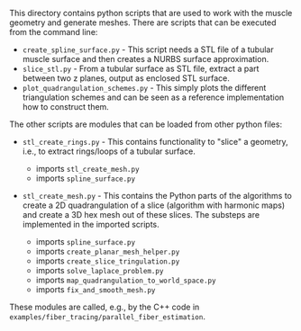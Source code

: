 This directory contains python scripts that are used to work with the muscle geometry and generate meshes.
There are scripts that can be executed from the command line:
* `create_spline_surface.py` - This script needs a STL file of a tubular muscle surface and then creates a NURBS surface approximation.
* `slice_stl.py` - From a tubular surface as STL file, extract a part between two z planes, output as enclosed STL surface.
* `plot_quadrangulation_schemes.py` - This simply plots the different triangulation schemes and can be seen as a reference implementation how to construct them.

The other scripts are modules that can be loaded from other python files:
* `stl_create_rings.py` - This contains functionality to "slice" a geometry, i.e., to extract rings/loops of a tubular surface.
  * imports `stl_create_mesh.py`
  * imports `spline_surface.py`
  
* `stl_create_mesh.py` - This contains the Python parts of the algorithms to create a 2D quadrangulation of a slice (algorithm with harmonic maps) and create a 3D hex mesh out of these slices. The substeps are implemented in the imported scripts.
  * imports `spline_surface.py`
  * imports `create_planar_mesh_helper.py`
  * imports `create_slice_tringulation.py`
  * imports `solve_laplace_problem.py`
  * imports `map_quadrangulation_to_world_space.py`
  * imports `fix_and_smooth_mesh.py`

These modules are called, e.g., by the C++ code in `examples/fiber_tracing/parallel_fiber_estimation`.
